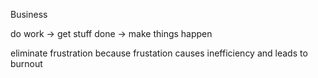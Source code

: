Business

do work -> get stuff done -> make things happen

eliminate frustration because frustation causes inefficiency and leads to burnout
